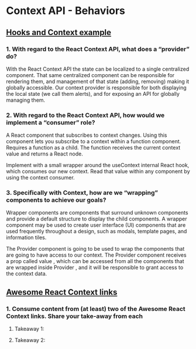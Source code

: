# Context API - Behaviors

## [Hooks and Context example](https://medium.com/swlh/snackbars-in-react-an-exercise-in-hooks-and-context-299b43fd2a2b)

### 1. With regard to the React Context API, what does a “provider” do?

With the React Context API the state can be localized to a single centralized component. That same centralized component can be responsible for rendering them, and management of that state (adding, removing) making it globally accessible. Our context provider is responsible for both displaying the local state (we call them alerts), and for exposing an API for globally managing them.

### 2. With regard to the React Context API, how would we implement a “consumer” role?

A React component that subscribes to context changes. Using this component lets you subscribe to a context within a function component. Requires a function as a child. The function receives the current context value and returns a React node.

Implement with a small wrapper around the useContext internal React hook, which consumes our new context. Read that value within any component by using the context consumer.

### 3. Specifically with Context, how are we “wrapping” components to achieve our goals?

Wrapper components are components that surround unknown components and provide a default structure to display the child components. A wrapper component may be used to create user interface (UI) components that are used frequently throughout a design, such as modals, template pages, and information tiles.

The Provider component is going to be used to wrap the components that are going to have access to our context. The Provider component receives a prop called value , which can be accessed from all the components that are wrapped inside Provider , and it will be responsible to grant access to the context data.

## [Awesome React Context links](https://github.com/diegohaz/awesome-react-context)

### 1. Consume content from (at least) two of the Awesome React Context links. Share your take-away from each

  1. Takeaway 1: 

  2. Takeaway 2: 

